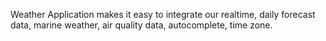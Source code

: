 Weather Application makes it easy to integrate our realtime, daily forecast data, marine weather, air quality data, autocomplete, time zone.

